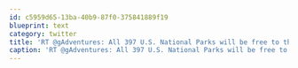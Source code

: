 ```yaml
---
id: c5959d65-13ba-40b9-87f0-375841889f19
blueprint: text
category: twitter
title: 'RT @gAdventures: All 397 U.S. National Parks will be free to the public Jan 14-16. Get outside and explore! ow.ly/8noS2 #ttot # ...'
caption: 'RT @gAdventures: All 397 U.S. National Parks will be free to the public Jan 14-16. Get outside and explore! <a href="http://ow.ly/8noS2" title="http://ow.ly/8noS2" class="link link_untco">ow.ly/8noS2</a> <span class="hashtag hashtag_local">#<a href="http://tweettemp.darylchymko.ca/?tag=ttot">ttot</a> # ...'
---
```

